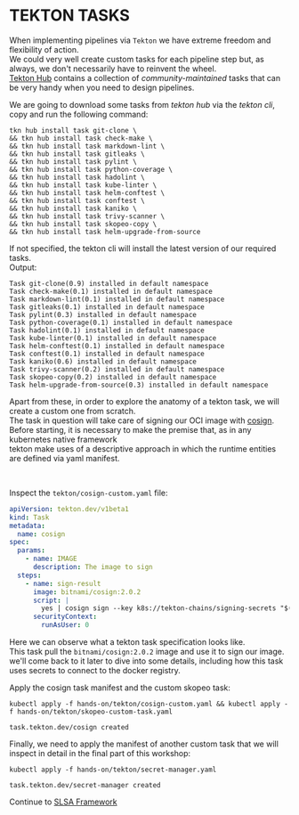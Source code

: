 # TEKTON TASKS

When implementing pipelines via `Tekton` we have extreme freedom and flexibility of action.  
We could very well create custom tasks for each pipeline step but, as always, we don't necessarily have to reinvent the wheel.  
[Tekton Hub](https://hub.tekton.dev/) contains a collection of *community-maintained* tasks that can be very handy when you need to design pipelines.  

We are going to download some tasks from *tekton hub* via the *tekton cli*, copy and run the following command:  
```console
tkn hub install task git-clone \
&& tkn hub install task check-make \
&& tkn hub install task markdown-lint \
&& tkn hub install task gitleaks \
&& tkn hub install task pylint \
&& tkn hub install task python-coverage \
&& tkn hub install task hadolint \
&& tkn hub install task kube-linter \
&& tkn hub install task helm-conftest \
&& tkn hub install task conftest \
&& tkn hub install task kaniko \
&& tkn hub install task trivy-scanner \
&& tkn hub install task skopeo-copy \
&& tkn hub install task helm-upgrade-from-source
```  

If not specified, the tekton cli will install the latest version of our required tasks.  
Output:
```console
Task git-clone(0.9) installed in default namespace
Task check-make(0.1) installed in default namespace
Task markdown-lint(0.1) installed in default namespace
Task gitleaks(0.1) installed in default namespace
Task pylint(0.3) installed in default namespace
Task python-coverage(0.1) installed in default namespace
Task hadolint(0.1) installed in default namespace
Task kube-linter(0.1) installed in default namespace
Task helm-conftest(0.1) installed in default namespace
Task conftest(0.1) installed in default namespace
Task kaniko(0.6) installed in default namespace
Task trivy-scanner(0.2) installed in default namespace
Task skopeo-copy(0.2) installed in default namespace
Task helm-upgrade-from-source(0.3) installed in default namespace
```  

Apart from these, in order to explore the anatomy of a tekton task, we will create a custom one from scratch.  
The task in question will take care of signing our OCI image with [cosign](https://docs.sigstore.dev/cosign/overview/).  
Before starting, it is necessary to make the premise that, as in any kubernetes native framework  
tekton make uses of a descriptive approach in which the runtime entities are defined via yaml manifest.  

<br/>

Inspect the `tekton/cosign-custom.yaml` file:  
```yaml
apiVersion: tekton.dev/v1beta1
kind: Task
metadata:
  name: cosign
spec:
  params:
    - name: IMAGE
      description: The image to sign
  steps:
    - name: sign-result
      image: bitnami/cosign:2.0.2
      script: |
        yes | cosign sign --key k8s://tekton-chains/signing-secrets "$(params.IMAGE)"
      securityContext:
        runAsUser: 0
```  
Here we can observe what a tekton task specification looks like.  
This task pull the `bitnami/cosign:2.0.2` image and use it to sign our image.  
we'll come back to it later to dive into some details, including how this task uses secrets to connect to the docker registry.  

Apply the cosign task manifest and the custom skopeo task:  
```console
kubectl apply -f hands-on/tekton/cosign-custom.yaml && kubectl apply -f hands-on/tekton/skopeo-custom-task.yaml

task.tekton.dev/cosign created
```  

Finally, we need to apply the manifest of another custom task that we will inspect in detail in the final part of this workshop:
```console
kubectl apply -f hands-on/tekton/secret-manager.yaml

task.tekton.dev/secret-manager created
```  

Continue to [SLSA Framework](06-slsa-framework.md)
